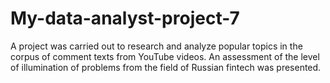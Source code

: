 # My-data-analyst-project-7
A project was carried out to research and analyze popular topics in the corpus of comment texts from YouTube videos. An assessment of the level of illumination of problems from the field of Russian fintech was presented. 
